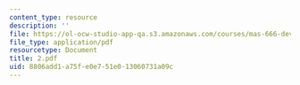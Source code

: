 ```yaml
---
content_type: resource
description: ''
file: https://ol-ocw-studio-app-qa.s3.amazonaws.com/courses/mas-666-developmental-entrepreneurship-fall-2003/8806add1a75fe0e751e013060731a09c_2.pdf
file_type: application/pdf
resourcetype: Document
title: 2.pdf
uid: 8806add1-a75f-e0e7-51e0-13060731a09c
---
```

